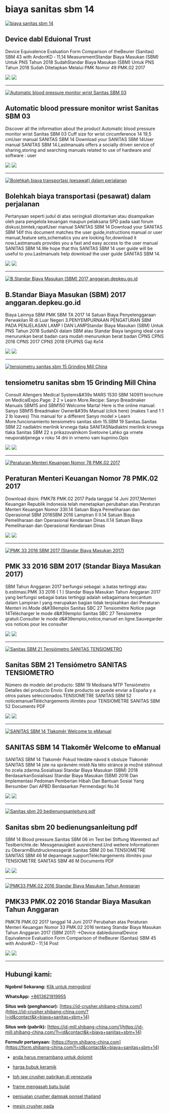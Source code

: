 # biaya sanitas sbm 14

<a href="https://swt.shibang-china.com/?l=id&img&k=biaya+sanitas+sbm+14" target="_blank">![biaya sanitas sbm 14](http://static.shibang-china.com/all-800x300/935.jpg)</a>

## Device dabl Eduional Trust
Device Equivalence Evaluation Form Comparison of theBeurer (Sanitas) SBM 43 with AndonKD ‐ 11,14 MeasurementStandar Biaya Masukan (SBM) Untuk PNS Tahun 2018 SudahStandar Biaya Masukan (SBM) Untuk PNS Tahun 2018 Sudah Ditetapkan Melalui PMK Nomor 49 PMK.02 2017


<a href="https://whatsapp.shibangsoft.com/WhatsApp.php" target="_blank" title="WhatsApp">![](http://static.shibang-china.com/icon/whatsapp.png)</a> <a href="https://swt.shibang-china.com/?l=id&icon&k=biaya+sanitas+sbm+14" target="_blank">![](http://static.shibang-china.com/icon/chat-id.png)</a>

---

<a href="https://swt.shibang-china.com/?l=id&img&k=biaya+sanitas+sbm+14" target="_blank">![Automatic blood pressure monitor wrist Sanitas SBM 03](http://static.shibang-china.com/all-800x300/935.jpg)</a>

## Automatic blood pressure monitor wrist Sanitas SBM 03
Discover all the information about the product Automatic blood pressure monitor wrist Sanitas SBM 03 Cuff size for wrist circumference 14 19,5 cmUser manual SANITAS SBM 14 Download your SANITAS SBM 14User manual SANITAS SBM 14.Lastmanuals offers a socially driven service of sharing,storing and searching manuals related to use of hardware and software : user


<a href="https://whatsapp.shibangsoft.com/WhatsApp.php" target="_blank" title="WhatsApp">![](http://static.shibang-china.com/icon/whatsapp.png)</a> <a href="https://swt.shibang-china.com/?l=id&icon&k=biaya+sanitas+sbm+14" target="_blank">![](http://static.shibang-china.com/icon/chat-id.png)</a>

---

<a href="https://swt.shibang-china.com/?l=id&img&k=biaya+sanitas+sbm+14" target="_blank">![Bolehkah biaya transportasi (pesawat) dalam perjalanan](http://static.shibang-china.com/all-800x300/331.jpg)</a>

## Bolehkah biaya transportasi (pesawat) dalam perjalanan
Pertanyaan seperti judul di atas seringkali dilontarkan atau disampaikan oleh para pengelola keuangan maupun pelaksana SPD pada saat forum diskusi,bimtek,rapatUser manual SANITAS SBM 14 Download your SANITAS SBM 14If this document matches the user guide,instructions manual or user manual,feature sets,schematics you are looking for,download it now.Lastmanuals provides you a fast and easy access to the user manual SANITAS SBM 14.We hope that this SANITAS SBM 14 user guide will be useful to you.Lastmanuals help download the user guide SANITAS SBM 14.


<a href="https://whatsapp.shibangsoft.com/WhatsApp.php" target="_blank" title="WhatsApp">![](http://static.shibang-china.com/icon/whatsapp.png)</a> <a href="https://swt.shibang-china.com/?l=id&icon&k=biaya+sanitas+sbm+14" target="_blank">![](http://static.shibang-china.com/icon/chat-id.png)</a>

---

<a href="https://swt.shibang-china.com/?l=id&img&k=biaya+sanitas+sbm+14" target="_blank">![B.Standar Biaya Masukan (SBM) 2017 anggaran.depkeu.go.id](http://static.shibang-china.com/all-800x300/245.jpg)</a>

## B.Standar Biaya Masukan (SBM) 2017 anggaran.depkeu.go.id
Biaya Lainnya SBM PMK SBM TA 2017 14 Satuan Biaya Penyelenggaraan Perwakilan RI di Luar Negeri 3.PENYEMPURNAAN PENGATURAN SBM PADA PENJELASAN LAMP I DAN LAMPStandar Biaya Masukan (SBM) Untuk PNS Tahun 2018 SudahDi dalam SBM atau Standar Biaya langsing ideal cara menurunkan berat badan cara mudah menurunkan berat badan CPNS CPNS 2016 CPNS 2017 CPNS 2018 EPUPNS Gaji Ke14


<a href="https://whatsapp.shibangsoft.com/WhatsApp.php" target="_blank" title="WhatsApp">![](http://static.shibang-china.com/icon/whatsapp.png)</a> <a href="https://swt.shibang-china.com/?l=id&icon&k=biaya+sanitas+sbm+14" target="_blank">![](http://static.shibang-china.com/icon/chat-id.png)</a>

---

<a href="https://swt.shibang-china.com/?l=id&img&k=biaya+sanitas+sbm+14" target="_blank">![tensiometru sanitas sbm 15 Grinding Mill China](http://static.shibang-china.com/all-800x300/797.jpg)</a>

## tensiometru sanitas sbm 15 Grinding Mill China
Consult Allengers Medical Systems&#39s MARS 1530 SBM 140911 brochure on MedicalExpo.Page: 2 2 » Learn More.Recipe: Sanyo Breadmaker Manuals SBM15 and SBM150 Welcome Marta! Here is the online manual: Sanyo SBM15 Breadmaker Owner&#39s Manual (click here) (makes 1 and 1 1 2 lb loaves) This manual for a different Sanyo model » Learn More.funcionamiento tensiometro sanitas sbm 15.SBM 19 Sanitas.Sanitas SBM 22 nadlaktni merilnik krvnega tlaka SANITASNadlaktni merilnik krvnega tlaka Sanitas SBM 22 s prikazovalnikom Svetovne Lahko ga vrnete neuporabljenega v roku 14 dni in vrnemo vam kupnino.Opis


<a href="https://whatsapp.shibangsoft.com/WhatsApp.php" target="_blank" title="WhatsApp">![](http://static.shibang-china.com/icon/whatsapp.png)</a> <a href="https://swt.shibang-china.com/?l=id&icon&k=biaya+sanitas+sbm+14" target="_blank">![](http://static.shibang-china.com/icon/chat-id.png)</a>

---

<a href="https://swt.shibang-china.com/?l=id&img&k=biaya+sanitas+sbm+14" target="_blank">![Peraturan Menteri Keuangan Nomor 78 PMK.02 2017](http://static.shibang-china.com/all-800x300/763.jpg)</a>

## Peraturan Menteri Keuangan Nomor 78 PMK.02 2017
Download disini: PMK78 PMK.02 2017 Pada tanggal 14 Juni 2017,Menteri Keuangan Republik Indonesia telah menetapkan perubahan atas Peraturan Menteri Keuangan Nomor 33II.14 Satuan Biaya Pemeliharaan dan Operasional SBM 2016SBM 2016 Lampiran II II.14 Satuan Biaya Pemeliharaan dan Operasional Kendaraan Dinas.II.14 Satuan Biaya Pemeliharaan dan Operasional Kendaraan Dinas


<a href="https://whatsapp.shibangsoft.com/WhatsApp.php" target="_blank" title="WhatsApp">![](http://static.shibang-china.com/icon/whatsapp.png)</a> <a href="https://swt.shibang-china.com/?l=id&icon&k=biaya+sanitas+sbm+14" target="_blank">![](http://static.shibang-china.com/icon/chat-id.png)</a>

---

<a href="https://swt.shibang-china.com/?l=id&img&k=biaya+sanitas+sbm+14" target="_blank">![PMK 33 2016 SBM 2017 (Standar Biaya Masukan 2017)](http://static.shibang-china.com/all-800x300/1396.jpg)</a>

## PMK 33 2016 SBM 2017 (Standar Biaya Masukan 2017)
SBM Tahun Anggaran 2017 berfungsi sebagai: a.batas tertinggi atau b.estimasi.PMK 33 2016 ( 1 ) Standar Biaya Masukan Tahun Anggaran 2017 yang berfungsi sebagai batas tertinggi adalah sebagaimana tercantum dalam Lampiran I yang merupakan bagian tidak terpisahkan dari Peraturan Menteri ini.Mode d&#39emploi Sanitas SBC 27 Tensiomètre Notice page 14Télécharger le mode d&#39emploi Sanitas SBC 27 Tensiomètre gratuit.Consulter le mode d&#39emploi,notice,manuel en ligne.Sauvegarder vos notices pour les consulter


<a href="https://whatsapp.shibangsoft.com/WhatsApp.php" target="_blank" title="WhatsApp">![](http://static.shibang-china.com/icon/whatsapp.png)</a> <a href="https://swt.shibang-china.com/?l=id&icon&k=biaya+sanitas+sbm+14" target="_blank">![](http://static.shibang-china.com/icon/chat-id.png)</a>

---

<a href="https://swt.shibang-china.com/?l=id&img&k=biaya+sanitas+sbm+14" target="_blank">![Sanitas SBM 21 Tensiómetro SANITAS TENSIOMETRO](http://static.shibang-china.com/all-800x300/1248.jpg)</a>

## Sanitas SBM 21 Tensiómetro SANITAS TENSIOMETRO
Número de modelo del producto: SBM 19 Medisana MTP Tensiómetro Detalles del producto Envío: Este producto se puede enviar a España y a otros países seleccionados.TENSIOMETRE SANITAS SBM 52 noticemanuelTéléchargements illimités pour TENSIOMETRE SANITAS SBM 52 Documents PDF


<a href="https://whatsapp.shibangsoft.com/WhatsApp.php" target="_blank" title="WhatsApp">![](http://static.shibang-china.com/icon/whatsapp.png)</a> <a href="https://swt.shibang-china.com/?l=id&icon&k=biaya+sanitas+sbm+14" target="_blank">![](http://static.shibang-china.com/icon/chat-id.png)</a>

---

<a href="https://swt.shibang-china.com/?l=id&img&k=biaya+sanitas+sbm+14" target="_blank">![SANITAS SBM 14 Tlakoměr Welcome to eManual](http://static.shibang-china.com/all-800x300/616.jpg)</a>

## SANITAS SBM 14 Tlakoměr Welcome to eManual
SANITAS SBM 14 Tlakoměr Pokud hledáte návod k obsluze Tlakoměr SANITAS SBM 14 jste na správném místě.Na této stránce je možné stáhnout ho zcela zdarma.Sosialisasi Standar Biaya Masukan (SBM) 2018 BerdasarkanSosialisasi Standar Biaya Masukan (SBM) 2016 Dan Implementasi Pedoman Pemberian Hibah Dan Bantuan Sosial Yang Bersumber Dari APBD Berdasarkan Permendagri No.14


<a href="https://whatsapp.shibangsoft.com/WhatsApp.php" target="_blank" title="WhatsApp">![](http://static.shibang-china.com/icon/whatsapp.png)</a> <a href="https://swt.shibang-china.com/?l=id&icon&k=biaya+sanitas+sbm+14" target="_blank">![](http://static.shibang-china.com/icon/chat-id.png)</a>

---

<a href="https://swt.shibang-china.com/?l=id&img&k=biaya+sanitas+sbm+14" target="_blank">![Sanitas sbm 20 bedienungsanleitung pdf](http://static.shibang-china.com/all-800x300/254.jpg)</a>

## Sanitas sbm 20 bedienungsanleitung pdf
SBM 14 Blood pressure.Sanitas SBM 06 im Test bei Stiftung Warentest auf Testberichte.de: Messgenauigkeit ausreichend.Und weitere Informationen zu OberarmBlutdruckmessgerät Sanitas SBM 20 bei.TENSIOMETRE SANITAS SBM 46 M depannage.supportTéléchargements illimités pour TENSIOMETRE SANITAS SBM 46 M Documents PDF


<a href="https://whatsapp.shibangsoft.com/WhatsApp.php" target="_blank" title="WhatsApp">![](http://static.shibang-china.com/icon/whatsapp.png)</a> <a href="https://swt.shibang-china.com/?l=id&icon&k=biaya+sanitas+sbm+14" target="_blank">![](http://static.shibang-china.com/icon/chat-id.png)</a>

---

<a href="https://swt.shibang-china.com/?l=id&img&k=biaya+sanitas+sbm+14" target="_blank">![PMK33 PMK.02 2016 Standar Biaya Masukan Tahun Anggaran](http://static.shibang-china.com/all-800x300/41.jpg)</a>

## PMK33 PMK.02 2016 Standar Biaya Masukan Tahun Anggaran
PMK78 PMK.02 2017 tanggal 14 Juni 2017 Perubahan atas Peraturan Menteri Keuangan Nomor 33 PMK.02 2016 tentang Standar Biaya Masukan Tahun Anggaran 2017 (SBM 2017) →Device dableduionalDevice Equivalence Evaluation Form Comparison of theBeurer (Sanitas) SBM 45 with AndonKD ‐ 11,14 Post


<a href="https://whatsapp.shibangsoft.com/WhatsApp.php" target="_blank" title="WhatsApp">![](http://static.shibang-china.com/icon/whatsapp.png)</a> <a href="https://swt.shibang-china.com/?l=id&icon&k=biaya+sanitas+sbm+14" target="_blank">![](http://static.shibang-china.com/icon/chat-id.png)</a>

---
## Hubungi kami:

**Ngobrol Sekarang:** [Klik untuk mengobrol](https://swt.shibang-china.com?l=id&contact&k=biaya+sanitas+sbm+14)

**WhatsApp:**  [+8613621919955](https://whatsapp.shibangsoft.com/WhatsApp.php)

**Situs web (penghancur):** [https://id-crusher.shibang-china.com/](https://id-crusher.shibang-china.com/?l=id&contact&k=biaya+sanitas+sbm+14)

**Situs web (pabrik):** [https://id-mill.shibang-china.com/](https://id-mill.shibang-china.com/?l=id&contact&k=biaya+sanitas+sbm+14)

**Formulir pertanyaan:** [https://form.shibang-china.com](https://form.shibang-china.com?l=id&contact&k=biaya+sanitas+sbm+14)

* [anda harus menambang untuk dolomit](../47/anda%20harus%20menambang%20untuk%20dolomit.md)

* [harga bubuk keramik](../45/harga%20bubuk%20keramik.md)

* [tph jaw crusher pabrikan di venezuela](../49/tph%20jaw%20crusher%20pabrikan%20di%20venezuela.md)

* [frame mengasah batu bulat](../44/frame%20mengasah%20batu%20bulat.md)

* [penjualan crusher dampak ponsel thailand](../49/penjualan%20crusher%20dampak%20ponsel%20thailand.md)

* [mesin crusher pada](../48/mesin%20crusher%20pada.md)